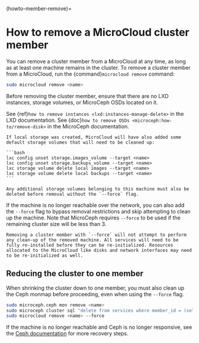 (howto-member-remove)=
# How to remove a MicroCloud cluster member

You can remove a cluster member from a MicroCloud at any time, as long as at least one machine remains in the cluster. To remove a cluster member from a MicroCloud, run the {command}`microcloud remove` command:

```bash
sudo microcloud remove <name>
```

Before removing the cluster member, ensure that there are no LXD instances, storage volumes, or MicroCeph OSDs located on it.

See {ref}`how to remove instances <lxd:instances-manage-delete>` in the LXD documentation.
See {doc}`how to remove OSDs <microceph:how-to/remove-disk>` in the MicroCeph documentation.

````{note}
If local storage was created, MicroCloud will have also added some default storage volumes that will need to be cleaned up:

```bash
lxc config unset storage.images_volume --target <name>
lxc config unset storage.backups_volume --target <name>
lxc storage volume delete local images --target <name>
lxc storage volume delete local backups --target <name>
```

Any additional storage volumes belonging to this machine must also be deleted before removal without the `--force` flag.
````

If the machine is no longer reachable over the network, you can also add the `--force` flag to bypass removal restrictions and skip attempting to clean up the machine. Note that MicroCeph requires `--force` to be used if the remaining cluster size will be less than 3.

```{caution}
Removing a cluster member with `--force` will not attempt to perform any clean-up of the removed machine. All services will need to be fully re-installed before they can be re-initialized. Resources allocated to the MicroCloud like disks and network interfaces may need to be re-initialized as well.
```

## Reducing the cluster to one member

When shrinking the cluster down to one member, you must also clean up the Ceph monmap before proceeding, even when using the `--force` flag.

```bash
sudo microceph.ceph mon remove <name>
sudo microceph cluster sql "delete from services where member_id = (select id from core_cluster_members where name='<name>') and service='mon'"
sudo microcloud remove <name> --force
```

If the machine is no longer reachable and Ceph is no longer responsive, see the [Ceph documentation](https://docs.ceph.com/en/squid/rados/operations/add-or-rm-mons/#removing-monitors-from-an-unhealthy-cluster) for more recovery steps.
